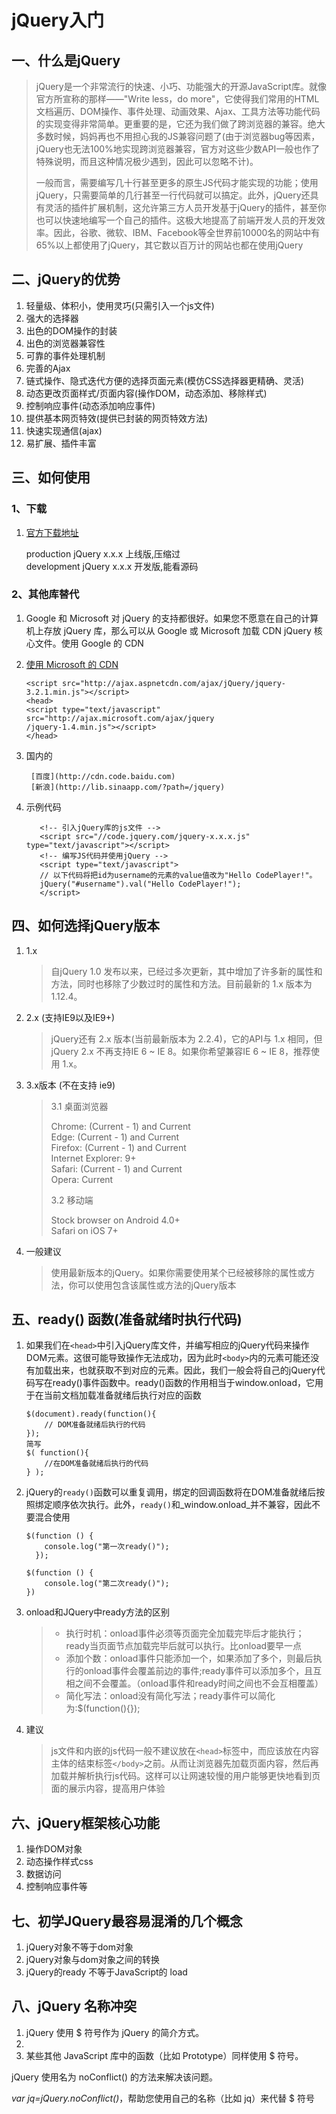 # jQuery入门

## 一、什么是jQuery

> jQuery是一个非常流行的快速、小巧、功能强大的开源JavaScript库。就像官方所宣称的那样——"Write less，do more"，它使得我们常用的HTML文档遍历、DOM操作、事件处理、动画效果、Ajax、工具方法等功能代码的实现变得非常简单。更重要的是，它还为我们做了跨浏览器的兼容。绝大多数时候，妈妈再也不用担心我的JS兼容问题了\(由于浏览器bug等因素，jQuery也无法100%地实现跨浏览器兼容，官方对这些少数API一般也作了特殊说明，而且这种情况极少遇到，因此可以忽略不计\)。
>
> 一般而言，需要编写几十行甚至更多的原生JS代码才能实现的功能；使用jQuery，只需要简单的几行甚至一行代码就可以搞定。此外，jQuery还具有灵活的插件扩展机制，这允许第三方人员开发基于jQuery的插件，甚至你也可以快速地编写一个自己的插件。这极大地提高了前端开发人员的开发效率。因此，谷歌、微软、IBM、Facebook等全世界前10000名的网站中有65%以上都使用了jQuery，其它数以百万计的网站也都在使用jQuery

## 二、jQuery的优势

1. 轻量级、体积小，使用灵巧\(只需引入一个js文件\)
2. 强大的选择器
3. 出色的DOM操作的封装
4. 出色的浏览器兼容性
5. 可靠的事件处理机制
6. 完善的Ajax
7. 链式操作、隐式迭代方便的选择页面元素\(模仿CSS选择器更精确、灵活\)
8. 动态更改页面样式/页面内容\(操作DOM，动态添加、移除样式\)
9. 控制响应事件\(动态添加响应事件\)
10. 提供基本网页特效\(提供已封装的网页特效方法\)
11. 快速实现通信\(ajax\)
12. 易扩展、插件丰富

## 三、如何使用

### 1、下载

1. [官方下载地址](http://jquery.com/download/)

   production jQuery x.x.x 上线版,压缩过  
   development jQuery x.x.x 开发版,能看源码

### 2、其他库替代

1. Google 和 Microsoft 对 jQuery 的支持都很好。如果您不愿意在自己的计算机上存放 jQuery 库，那么可以从 Google 或 Microsoft 加载 CDN jQuery 核心文件。使用 Google 的 CDN

2. [使用 Microsoft 的 CDN](https://docs.microsoft.com/en-us/aspnet/ajax/cdn/overview#jQuery_Releases_on_the_CDN_0)

   ```
   <script src="http://ajax.aspnetcdn.com/ajax/jQuery/jquery-3.2.1.min.js"></script>
   <head>
   <script type="text/javascript" src="http://ajax.microsoft.com/ajax/jquery
   /jquery-1.4.min.js"></script>
   </head>
   ```

3. 国内的

   ```
    [百度](http://cdn.code.baidu.com)
    [新浪](http://lib.sinaapp.com/?path=/jquery)
   ```

4. 示例代码

   ```
      <!-- 引入jQuery库的js文件 -->
      <script src="//code.jquery.com/jquery-x.x.x.js" type="text/javascript"></script>
      <!-- 编写JS代码并使用jQuery -->
      <script type="text/javascript">
      // 以下代码将把id为username的元素的value值改为"Hello CodePlayer!"。
      jQuery("#username").val("Hello CodePlayer!");
      </script>
   ```

## 四、如何选择jQuery版本

1. 1.x

   > 自jQuery 1.0 发布以来，已经过多次更新，其中增加了许多新的属性和方法，同时也移除了少数过时的属性和方法。目前最新的 1.x 版本为 1.12.4。

2. 2.x \(支持IE9以及IE9+\)

   > jQuery还有 2.x 版本\(当前最新版本为 2.2.4\)，它的API与 1.x 相同，但jQuery 2.x 不再支持IE 6 ~ IE 8。如果你希望兼容IE 6 ~ IE 8，推荐使用 1.x。

3. 3.x版本  \(不在支持 ie9\)

   > 3.1 桌面浏览器
   >
   > Chrome: \(Current - 1\) and Current  
   > Edge: \(Current - 1\) and Current  
   > Firefox: \(Current - 1\) and Current  
   > Internet Explorer: 9+  
   > Safari: \(Current - 1\) and Current  
   > Opera: Current
   >
   > 3.2 移动端
   >
   > Stock browser on Android 4.0+  
   > Safari on iOS 7+

4. 一般建议

   > 使用最新版本的jQuery。如果你需要使用某个已经被移除的属性或方法，你可以使用包含该属性或方法的jQuery版本

## 五、ready\(\) 函数\(准备就绪时执行代码\)

1. 如果我们在`<head>`中引入jQuery库文件，并编写相应的jQuery代码来操作DOM元素。这很可能导致操作无法成功，因为此时`<body>`内的元素可能还没有加载出来，也就获取不到对应的元素。因此，我们一般会将自己的jQuery代码写在ready\(\)事件函数中。ready\(\)函数的作用相当于window.onload，它用于在当前文档加载准备就绪后执行对应的函数

   ```
   $(document).ready(function(){
       // DOM准备就绪后执行的代码
   });
   简写
   $( function(){
       //在DOM准备就绪后执行的代码
   } );
   ```

2. jQuery的`ready()`函数可以重复调用，绑定的回调函数将在DOM准备就绪后按照绑定顺序依次执行。此外，`ready()`和_window.onload_并不兼容，因此不要混合使用

   ```
   $(function () {
       console.log("第一次ready()");
     });

   $(function () {
       console.log("第二次ready()");
   })
   ```

3. onload和JQuery中ready方法的区别

   > * 执行时机：onload事件必须等页面完全加载完毕后才能执行；ready当页面节点加载完毕后就可以执行。比onload要早一点
   > * 添加个数：onload事件只能添加一个，如果添加了多个，则最后执行的onload事件会覆盖前边的事件;ready事件可以添加多个，且互相之间不会覆盖。（onload事件和ready时间之间也不会互相覆盖）
   > * 简化写法：onload没有简化写法；ready事件可以简化为:$\(function\(\){}\);

4. 建议

   > js文件和内嵌的js代码一般不建议放在`<head>`标签中，而应该放在内容主体的结束标签`</body>`之前。从而让浏览器先加载页面内容，然后再加载并解析执行js代码。这样可以让网速较慢的用户能够更快地看到页面的展示内容，提高用户体验

## 六、jQuery框架核心功能

1. 操作DOM对象
2. 动态操作样式css
3. 数据访问
4. 控制响应事件等

## 七、初学JQuery最容易混淆的几个概念

1. jQuery对象不等于dom对象
2. jQuery对象与dom对象之间的转换
3. jQuery的ready 不等于JavaScript的 load

## 八、jQuery 名称冲突

1. jQuery 使用 $ 符号作为 jQuery 的简介方式。
2. 
2. 某些其他 JavaScript 库中的函数（比如 Prototype）同样使用 $ 符号。

jQuery 使用名为 noConflict\(\) 的方法来解决该问题。

_var jq=jQuery.noConflict\(\)_，帮助您使用自己的名称（比如 jq）来代替 $ 符号

